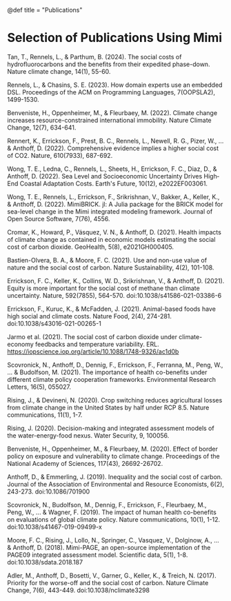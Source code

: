 @def title = "Publications"

# Selection of Publications Using Mimi

Tan, T., Rennels, L., & Parthum, B. (2024). The social costs of hydrofluorocarbons and the benefits from their expedited phase-down. Nature climate change, 14(1), 55-60.

Rennels, L., & Chasins, S. E. (2023). How domain experts use an embedded DSL. Proceedings of the ACM on Programming Languages, 7(OOPSLA2), 1499-1530.

Benveniste, H., Oppenheimer, M., & Fleurbaey, M. (2022). Climate change increases resource-constrained international immobility. Nature Climate Change, 12(7), 634-641.

Rennert, K., Errickson, F., Prest, B. C., Rennels, L., Newell, R. G., Pizer, W., ... & Anthoff, D. (2022). Comprehensive evidence implies a higher social cost of CO2. Nature, 610(7933), 687-692.

Wong, T. E., Ledna, C., Rennels, L., Sheets, H., Errickson, F. C., Diaz, D., & Anthoff, D. (2022). Sea Level and Socioeconomic Uncertainty Drives High‐End Coastal Adaptation Costs. Earth's Future, 10(12), e2022EF003061.

Wong, T. E., Rennels, L., Errickson, F., Srikrishnan, V., Bakker, A., Keller, K., & Anthoff, D. (2022). MimiBRICK. jl: A Julia package for the BRICK model for sea-level change in the Mimi integrated modeling framework. Journal of Open Source Software, 7(76), 4556.

Cromar, K., Howard, P., Vásquez, V. N., & Anthoff, D. (2021). Health impacts of climate change as contained in economic models estimating the social cost of carbon dioxide. GeoHealth, 5(8), e2021GH000405.

Bastien-Olvera, B. A., & Moore, F. C. (2021). Use and non-use value of nature and the social cost of carbon. Nature Sustainability, 4(2), 101-108.

Errickson, F. C., Keller, K., Collins, W. D., Srikrishnan, V., & Anthoff, D. (2021). Equity is more important for the social cost of methane than climate uncertainty. Nature, 592(7855), 564-570. doi:10.1038/s41586-021-03386-6

Errickson, F., Kuruc, K., & McFadden, J. (2021). Animal-based foods have high social and climate costs. Nature Food, 2(4), 274-281. doi:10.1038/s43016-021-00265-1

Jarmo et al. (2021). The social cost of carbon dioxide under climate-economy feedbacks and temperature variability. ERL. https://iopscience.iop.org/article/10.1088/1748-9326/ac1d0b

Scovronick, N., Anthoff, D., Dennig, F., Errickson, F., Ferranna, M., Peng, W., ... & Budolfson, M. (2021). The importance of health co-benefits under different climate policy cooperation frameworks. Environmental Research Letters, 16(5), 055027.

Rising, J., & Devineni, N. (2020). Crop switching reduces agricultural losses from climate change in the United States by half under RCP 8.5. Nature communications, 11(1), 1-7.

Rising, J. (2020). Decision-making and integrated assessment models of the water-energy-food nexus. Water Security, 9, 100056.

Benveniste, H., Oppenheimer, M., & Fleurbaey, M. (2020). Effect of border policy on exposure and vulnerability to climate change. Proceedings of the National Academy of Sciences, 117(43), 26692-26702.

Anthoff, D., & Emmerling, J. (2019). Inequality and the social cost of carbon. Journal of the Association of Environmental and Resource Economists, 6(2), 243-273. doi:10.1086/701900

Scovronick, N., Budolfson, M., Dennig, F., Errickson, F., Fleurbaey, M., Peng, W., ... & Wagner, F. (2019). The impact of human health co-benefits on evaluations of global climate policy. Nature communications, 10(1), 1-12. doi:10.1038/s41467-019-09499-x

Moore, F. C., Rising, J., Lollo, N., Springer, C., Vasquez, V., Dolginow, A., ... & Anthoff, D. (2018). Mimi-PAGE, an open-source implementation of the PAGE09 integrated assessment model. Scientific data, 5(1), 1-8. doi:10.1038/sdata.2018.187

Adler, M., Anthoff, D., Bosetti, V., Garner, G., Keller, K., & Treich, N. (2017). Priority for the worse-off and the social cost of carbon. Nature Climate Change, 7(6), 443-449. doi:10.1038/nclimate3298
